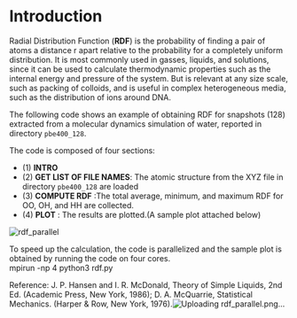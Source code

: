 # Introduction
Radial Distribution Function (**RDF**) is the probability of finding a pair of atoms a
distance r apart relative to the probability for a completely uniform distribution. It is most commonly used in gasses,
liquids, and solutions, since it can be used to calculate thermodynamic properties such as the internal energy 
and pressure of the system. But is relevant at any size scale, such as packing of colloids, and is useful in complex
heterogeneous media, such as the distribution of ions around DNA. 

The following code shows an example of obtaining RDF for snapshots (128) extracted from a molecular dynamics simulation of water, reported in directory `pbe400_128`. 

The code is composed of four sections:
   - (1) **INTRO**
   - (2) **GET LIST OF FILE NAMES**: The atomic structure from the XYZ file in directory `pbe400_128` are loaded
   - (3) **COMPUTE RDF** :The total average, minimum, and maximum RDF for OO, OH, and HH are collected.
   - (4) **PLOT** : The results are plotted.(A sample plot attached below)


![rdf_parallel](https://user-images.githubusercontent.com/105125897/173698022-43f932f8-928a-42a8-b09d-04e9d63bc0eb.png)

To speed up the calculation, the code is parallelized and the sample plot is obtained by running the code on four cores.  
mpirun -np 4 python3 rdf.py

Reference: 
J. P. Hansen and I. R. McDonald, Theory of Simple Liquids,  2nd  Ed. (Academic Press, New York, 1986); D. A. McQuarrie, Statistical Mechanics. (Harper & Row, New York, 1976).![Uploading rdf_parallel.png…]()

